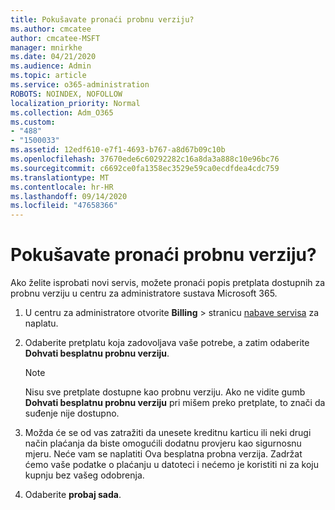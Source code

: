 ```yaml
---
title: Pokušavate pronaći probnu verziju?
ms.author: cmcatee
author: cmcatee-MSFT
manager: mnirkhe
ms.date: 04/21/2020
ms.audience: Admin
ms.topic: article
ms.service: o365-administration
ROBOTS: NOINDEX, NOFOLLOW
localization_priority: Normal
ms.collection: Adm_O365
ms.custom:
- "488"
- "1500033"
ms.assetid: 12edf610-e7f1-4693-b767-a8d67b09c10b
ms.openlocfilehash: 37670ede6c60292282c16a8da3a888c10e96bc76
ms.sourcegitcommit: c6692ce0fa1358ec3529e59ca0ecdfdea4cdc759
ms.translationtype: MT
ms.contentlocale: hr-HR
ms.lasthandoff: 09/14/2020
ms.locfileid: "47658366"
---
```

# <a name="trying-to-find-a-trial"></a>Pokušavate pronaći probnu verziju?

Ako želite isprobati novi servis, možete pronaći popis pretplata dostupnih za probnu verziju u centru za administratore sustava Microsoft 365.
  
1. U centru za administratore otvorite **Billing** \> stranicu [nabave servisa](https://go.microsoft.com/fwlink/p/?linkid=868433) za naplatu.

2. Odaberite pretplatu koja zadovoljava vaše potrebe, a zatim odaberite  **Dohvati besplatnu probnu verziju**.

    > [!NOTE]
    > Nisu sve pretplate dostupne kao probnu verziju. Ako ne vidite gumb **Dohvati besplatnu probnu verziju** pri mišem preko pretplate, to znači da suđenje nije dostupno.
  
3. Možda će se od vas zatražiti da unesete kreditnu karticu ili neki drugi način plaćanja da biste omogućili dodatnu provjeru kao sigurnosnu mjeru. Neće vam se naplatiti Ova besplatna probna verzija. Zadržat ćemo vaše podatke o plaćanju u datoteci i nećemo je koristiti ni za koju kupnju bez vašeg odobrenja.

4. Odaberite **probaj sada**.